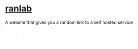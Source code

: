 # [ranlab](https://steamwo1f.github.io/ranlab/)
A website that gives you a random link to a self hosted service 

<img src="https://raw.githubusercontent.com/SteamWo1f/ranlab/main/assets/dice-white.svg" width="50" height="50">
